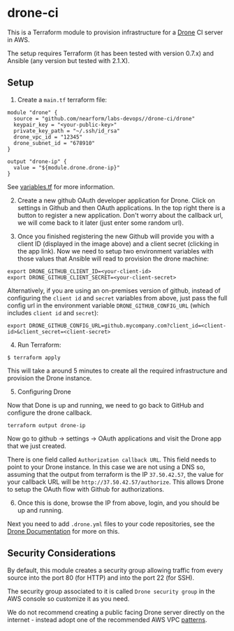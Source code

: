 # drone-ci

This is a Terraform module to provision infrastructure for a [Drone](https://drone.ip) CI server in AWS.

The setup requires Terraform (it has been tested with version 0.7.x) and Ansible (any version but tested with 2.1.X).

## Setup

1) Create a `main.tf` terraform file:

```
module "drone" {
  source = "github.com/nearform/labs-devops//drone-ci/drone"
  keypair_key = "<your-public-key>"
  private_key_path = "~/.ssh/id_rsa"
  drone_vpc_id = "12345"
  drone_subnet_id = "678910"
}

output "drone-ip" {
  value = "${module.drone.drone-ip}"
}
```

See [variables.tf](./drone/variables.tf) for more information.

2) Create a new github OAuth developer application for Drone. Click on settings in Github and then OAuth applications. In the top right there is a button to register a new application. Don't worry about the callback url, we will come back to it later (just enter some random url).

3) Once you finished registering the new Github will provide you with a client ID (displayed in the image above) and a client secret (clicking in the app link). Now we need to setup two environment variables with those values that Ansible will read to provision the drone machine:

```
export DRONE_GITHUB_CLIENT_ID=<your-client-id>
export DRONE_GITHUB_CLIENT_SECRET=<your-client-secret>
```
Alternatively, if you are using an on-premises version of github, instead of configuring
the `client id` and `secret` variables from above, just pass the full config url in the environment
variable `DRONE_GITHUB_CONFIG_URL` (which includes `client id` and `secret`):

```
export DRONE_GITHUB_CONFIG_URL=github.mycompany.com?client_id=<client-id>&client_secret=<client-secret>
```

4) Run Terraform:

```
$ terraform apply
```

This will take a around 5 minutes to create all the required infrastructure and provision the Drone instance.

5) Configuring Drone

Now that Done is up and running, we need to go back to GitHub and configure the drone callback.

```
terraform output drone-ip
```

Now go to github -> settings -> OAuth applications and visit the Drone app that we just created.

There is one field called `Authorization callback URL`. This field needs to point to your Drone instance. In this case we are not using a DNS so, assuming that the output from terraform is the IP `37.50.42.57`, the value for your callback URL will be `http://37.50.42.57/authorize`. This allows Drone to setup the OAuth flow with Github for authorizations.

6) Once this is done, browse the IP from above, login, and you should be up and running.

Next you need to add `.drone.yml` files to your code repositories, see the [Drone Documentation](http://readme.drone.io/usage/overview/) for more on this.

## Security Considerations

By default, this module creates a security group allowing traffic from every source into the port 80 (for HTTP) and into
the port 22 (for SSH).

The security group associated to it is called `Drone security group` in the AWS console so customize it as you need.

We do not recommend creating a public facing Drone server directly on the internet - instead adopt one of the recommended AWS VPC [patterns](http://docs.aws.amazon.com/AmazonVPC/latest/UserGuide/VPC_Scenario2.html).
